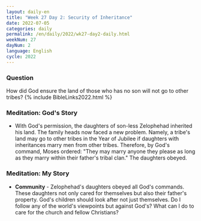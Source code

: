 ```yaml
---
layout: daily-en
title: "Week 27 Day 2: Security of Inheritance"
date: 2022-07-05
categories: daily
permalink: /en/daily/2022/wk27-day2-daily.html
weekNum: 27
dayNum: 2
language: English
cycle: 2022
---
```

### Question     
How did God ensure the land of those who has no son will not go to other tribes?
{% include BibleLinks2022.html %}

### Meditation: God's Story   
+ With God's permission, the daughters of son-less Zelophehad inherited his land. The family heads now faced a new problem. Namely, a tribe's land may go to other tribes in the Year of Jubilee if daughters with inheritances marry men from other tribes. Therefore, by God's command, Moses ordered: "They may marry anyone they please as long as they marry within their father's tribal clan." The daughters obeyed. 

### Meditation: My Story   
+ **Community** - Zelophehad's daughters obeyed all God's commands. These daughters not only cared for themselves but also their father's property. God's children should look after not just themselves. Do I follow any of the world's viewpoints but against God's? What can I do to care for the church and fellow Christians? 
